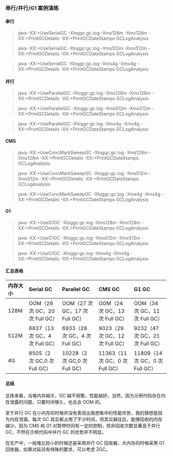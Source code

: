 ### 串行/并行/G1 案例演练

#### 串行

> java -XX:+UseSerialGC -Xloggc:gc.log -Xms128m -Xmx128m -XX:+PrintGCDetails -XX:+PrintGCDateStamps GCLogAnalysis

> java -XX:+UseSerialGC -Xloggc:gc.log -Xms512m -Xmx512m -XX:+PrintGCDetails -XX:+PrintGCDateStamps GCLogAnalysis

> java -XX:+UseSerialGC -Xloggc:gc.log -Xms4g -Xmx4g -XX:+PrintGCDetails -XX:+PrintGCDateStamps GCLogAnalysis

#### 并行

> java -XX:+UseParallelGC -Xloggc:gc.log -Xms128m -Xmx128m -XX:+PrintGCDetails -XX:+PrintGCDateStamps GCLogAnalysis

> java -XX:+UseParallelGC -Xloggc:gc.log -Xms512m -Xmx512m -XX:+PrintGCDetails -XX:+PrintGCDateStamps GCLogAnalysis

> java -XX:+UseParallelGC -Xloggc:gc.log -Xms4g -Xmx4g -XX:+PrintGCDetails -XX:+PrintGCDateStamps GCLogAnalysis

#### CMS

> java -XX:+UseConcMarkSweepGC -Xloggc:gc.log -Xms128m -Xmx128m -XX:+PrintGCDetails -XX:+PrintGCDateStamps GCLogAnalysis

> java -XX:+UseConcMarkSweepGC -Xloggc:gc.log -Xms512m -Xmx512m -XX:+PrintGCDetails -XX:+PrintGCDateStamps GCLogAnalysis

> java -XX:+UseConcMarkSweepGC -Xloggc:gc.log -Xms4g -Xmx4g -XX:+PrintGCDetails -XX:+PrintGCDateStamps GCLogAnalysis

#### G1

> java -XX:+UseG1GC -Xloggc:gc.log -Xms128m -Xmx128m -XX:+PrintGCDetails -XX:+PrintGCDateStamps GCLogAnalysis

> java -XX:+UseG1GC -Xloggc:gc.log -Xms512m -Xmx512m -XX:+PrintGCDetails -XX:+PrintGCDateStamps GCLogAnalysis

> java -XX:+UseG1GC -Xloggc:gc.log -Xms4g -Xmx4g -XX:+PrintGCDetails -XX:+PrintGCDateStamps GCLogAnalysis

#### 汇总表格

| 内存大小 | Serial GC | Parallel GC | CMS GC | G1 GC |
| :--- | :--- | :--- | :--- | :--- |
| 128M | OOM（26 次 GC，20 次 Full GC） | OOM（27 次 GC，17 次 Full GC） |  OOM（24 次 GC，13 次 Full GC） | OOM（34 次 GC，11 次 Full GC） |
| 512M | 6837（13 次 GC，4 次 Full GC） | 6933（28 次 GC，4 次 Full GC） |  9023（29 次 GC，12 次 Full GC）  | 9232（47 次 GC，21 次 Full GC） |
| 4G | 8505（2 次 GC,0 次 Full GC） | 10228（2 次 GC,0 次 Full GC） |  11363（11 次 GC，0 次 Full GC）  | 11809（14 次 GC，0 次 Full GC） |

#### 总结

总体来看，当堆内存越大，GC 越不频繁，性能越好。当然，因为示例代码存在内存泄露的问题，只要时间够久，也总会 OOM 的。

至于并行 GC 在小内存的时候并没有表现出我想象中的性能优势，我的猜想是因为内存泄漏，每次 GC 其实都占用了不少时间，但其实越往后，能够回收的内存越少。因为 CMS 和 G1 对暂停时间有一定的控制，除非回收次数显著高于并行 GC，不然在示例代码中并行 GC 的优势并不明显。

在生产中，一般堆比较小的时候还是采用并行 GC 回收器，大内存的时候采用 G1 回收器，如果对延迟有特殊的要求，可以考虑 ZGC。